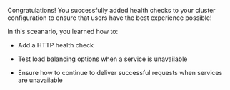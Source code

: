 Congratulations! You successfully added health checks to your cluster configuration to ensure that users have the best experience possible! 

In this sceanario, you learned how to:

* Add a HTTP health check 

* Test load balancing options when a service is unavailable

* Ensure how to continue to deliver successful requests when services are unavailable

